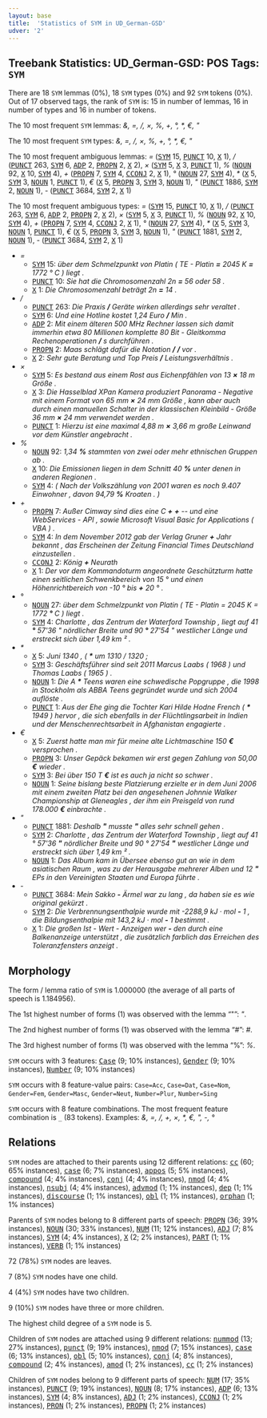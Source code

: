 ```yaml
---
layout: base
title:  'Statistics of SYM in UD_German-GSD'
udver: '2'
---
```


## Treebank Statistics: UD_German-GSD: POS Tags: `SYM`

There are 18 `SYM` lemmas (0%), 18 `SYM` types (0%) and 92 `SYM` tokens (0%).
Out of 17 observed tags, the rank of `SYM` is: 15 in number of lemmas, 16 in number of types and 16 in number of tokens.

The 10 most frequent `SYM` lemmas: <em>&, =, /, ×, %, +, °, *, €, "</em>

The 10 most frequent `SYM` types:  <em>&, =, /, ×, %, +, °, *, €, "</em>

The 10 most frequent ambiguous lemmas: <em>=</em> (<tt><a href="de_gsd-pos-SYM.html">SYM</a></tt> 15, <tt><a href="de_gsd-pos-PUNCT.html">PUNCT</a></tt> 10, <tt><a href="de_gsd-pos-X.html">X</a></tt> 1), <em>/</em> (<tt><a href="de_gsd-pos-PUNCT.html">PUNCT</a></tt> 263, <tt><a href="de_gsd-pos-SYM.html">SYM</a></tt> 6, <tt><a href="de_gsd-pos-ADP.html">ADP</a></tt> 2, <tt><a href="de_gsd-pos-PROPN.html">PROPN</a></tt> 2, <tt><a href="de_gsd-pos-X.html">X</a></tt> 2), <em>×</em> (<tt><a href="de_gsd-pos-SYM.html">SYM</a></tt> 5, <tt><a href="de_gsd-pos-X.html">X</a></tt> 3, <tt><a href="de_gsd-pos-PUNCT.html">PUNCT</a></tt> 1), <em>%</em> (<tt><a href="de_gsd-pos-NOUN.html">NOUN</a></tt> 92, <tt><a href="de_gsd-pos-X.html">X</a></tt> 10, <tt><a href="de_gsd-pos-SYM.html">SYM</a></tt> 4), <em>+</em> (<tt><a href="de_gsd-pos-PROPN.html">PROPN</a></tt> 7, <tt><a href="de_gsd-pos-SYM.html">SYM</a></tt> 4, <tt><a href="de_gsd-pos-CCONJ.html">CCONJ</a></tt> 2, <tt><a href="de_gsd-pos-X.html">X</a></tt> 1), <em>°</em> (<tt><a href="de_gsd-pos-NOUN.html">NOUN</a></tt> 27, <tt><a href="de_gsd-pos-SYM.html">SYM</a></tt> 4), <em>*</em> (<tt><a href="de_gsd-pos-X.html">X</a></tt> 5, <tt><a href="de_gsd-pos-SYM.html">SYM</a></tt> 3, <tt><a href="de_gsd-pos-NOUN.html">NOUN</a></tt> 1, <tt><a href="de_gsd-pos-PUNCT.html">PUNCT</a></tt> 1), <em>€</em> (<tt><a href="de_gsd-pos-X.html">X</a></tt> 5, <tt><a href="de_gsd-pos-PROPN.html">PROPN</a></tt> 3, <tt><a href="de_gsd-pos-SYM.html">SYM</a></tt> 3, <tt><a href="de_gsd-pos-NOUN.html">NOUN</a></tt> 1), <em>"</em> (<tt><a href="de_gsd-pos-PUNCT.html">PUNCT</a></tt> 1886, <tt><a href="de_gsd-pos-SYM.html">SYM</a></tt> 2, <tt><a href="de_gsd-pos-NOUN.html">NOUN</a></tt> 1), <em>-</em> (<tt><a href="de_gsd-pos-PUNCT.html">PUNCT</a></tt> 3684, <tt><a href="de_gsd-pos-SYM.html">SYM</a></tt> 2, <tt><a href="de_gsd-pos-X.html">X</a></tt> 1)

The 10 most frequent ambiguous types:  <em>=</em> (<tt><a href="de_gsd-pos-SYM.html">SYM</a></tt> 15, <tt><a href="de_gsd-pos-PUNCT.html">PUNCT</a></tt> 10, <tt><a href="de_gsd-pos-X.html">X</a></tt> 1), <em>/</em> (<tt><a href="de_gsd-pos-PUNCT.html">PUNCT</a></tt> 263, <tt><a href="de_gsd-pos-SYM.html">SYM</a></tt> 6, <tt><a href="de_gsd-pos-ADP.html">ADP</a></tt> 2, <tt><a href="de_gsd-pos-PROPN.html">PROPN</a></tt> 2, <tt><a href="de_gsd-pos-X.html">X</a></tt> 2), <em>×</em> (<tt><a href="de_gsd-pos-SYM.html">SYM</a></tt> 5, <tt><a href="de_gsd-pos-X.html">X</a></tt> 3, <tt><a href="de_gsd-pos-PUNCT.html">PUNCT</a></tt> 1), <em>%</em> (<tt><a href="de_gsd-pos-NOUN.html">NOUN</a></tt> 92, <tt><a href="de_gsd-pos-X.html">X</a></tt> 10, <tt><a href="de_gsd-pos-SYM.html">SYM</a></tt> 4), <em>+</em> (<tt><a href="de_gsd-pos-PROPN.html">PROPN</a></tt> 7, <tt><a href="de_gsd-pos-SYM.html">SYM</a></tt> 4, <tt><a href="de_gsd-pos-CCONJ.html">CCONJ</a></tt> 2, <tt><a href="de_gsd-pos-X.html">X</a></tt> 1), <em>°</em> (<tt><a href="de_gsd-pos-NOUN.html">NOUN</a></tt> 27, <tt><a href="de_gsd-pos-SYM.html">SYM</a></tt> 4), <em>*</em> (<tt><a href="de_gsd-pos-X.html">X</a></tt> 5, <tt><a href="de_gsd-pos-SYM.html">SYM</a></tt> 3, <tt><a href="de_gsd-pos-NOUN.html">NOUN</a></tt> 1, <tt><a href="de_gsd-pos-PUNCT.html">PUNCT</a></tt> 1), <em>€</em> (<tt><a href="de_gsd-pos-X.html">X</a></tt> 5, <tt><a href="de_gsd-pos-PROPN.html">PROPN</a></tt> 3, <tt><a href="de_gsd-pos-SYM.html">SYM</a></tt> 3, <tt><a href="de_gsd-pos-NOUN.html">NOUN</a></tt> 1), <em>"</em> (<tt><a href="de_gsd-pos-PUNCT.html">PUNCT</a></tt> 1881, <tt><a href="de_gsd-pos-SYM.html">SYM</a></tt> 2, <tt><a href="de_gsd-pos-NOUN.html">NOUN</a></tt> 1), <em>-</em> (<tt><a href="de_gsd-pos-PUNCT.html">PUNCT</a></tt> 3684, <tt><a href="de_gsd-pos-SYM.html">SYM</a></tt> 2, <tt><a href="de_gsd-pos-X.html">X</a></tt> 1)


* <em>=</em>
  * <tt><a href="de_gsd-pos-SYM.html">SYM</a></tt> 15: <em>über dem Schmelzpunkt von Platin ( TE - Platin <b>=</b> 2045 K <b>=</b> 1772 ° C ) liegt .</em>
  * <tt><a href="de_gsd-pos-PUNCT.html">PUNCT</a></tt> 10: <em>Sie hat die Chromosomenzahl 2n <b>=</b> 56 oder 58 .</em>
  * <tt><a href="de_gsd-pos-X.html">X</a></tt> 1: <em>Die Chromosomenzahl beträgt 2n <b>=</b> 14 .</em>
* <em>/</em>
  * <tt><a href="de_gsd-pos-PUNCT.html">PUNCT</a></tt> 263: <em>Die Praxis <b>/</b> Geräte wirken allerdings sehr veraltet .</em>
  * <tt><a href="de_gsd-pos-SYM.html">SYM</a></tt> 6: <em>Und eine Hotline kostet 1,24 Euro <b>/</b> Min .</em>
  * <tt><a href="de_gsd-pos-ADP.html">ADP</a></tt> 2: <em>Mit einem älteren 500 MHz Rechner lassen sich damit immerhin etwa 80 Millionen komplette 80 Bit - Gleitkomma Rechenoperationen <b>/</b> s durchführen .</em>
  * <tt><a href="de_gsd-pos-PROPN.html">PROPN</a></tt> 2: <em>Maas schlägt dafür die Notation <b>/</b> <b>/</b> vor .</em>
  * <tt><a href="de_gsd-pos-X.html">X</a></tt> 2: <em>Sehr gute Beratung und Top Preis <b>/</b> Leistungsverhältnis .</em>
* <em>×</em>
  * <tt><a href="de_gsd-pos-SYM.html">SYM</a></tt> 5: <em>Es bestand aus einem Rost aus Eichenpfählen von 13 <b>×</b> 18 m Größe .</em>
  * <tt><a href="de_gsd-pos-X.html">X</a></tt> 3: <em>Die Hasselblad XPan Kamera produziert Panorama - Negative mit einem Format von 65 mm <b>×</b> 24 mm Größe , kann aber auch durch einen manuellen Schalter in der klassischen Kleinbild - Größe 36 mm <b>×</b> 24 mm verwendet werden .</em>
  * <tt><a href="de_gsd-pos-PUNCT.html">PUNCT</a></tt> 1: <em>Hierzu ist eine maximal 4,88 m <b>×</b> 3,66 m große Leinwand vor dem Künstler angebracht .</em>
* <em>%</em>
  * <tt><a href="de_gsd-pos-NOUN.html">NOUN</a></tt> 92: <em>1,34 <b>%</b> stammten von zwei oder mehr ethnischen Gruppen ab .</em>
  * <tt><a href="de_gsd-pos-X.html">X</a></tt> 10: <em>Die Emissionen liegen in dem Schnitt 40 <b>%</b> unter denen in anderen Regionen .</em>
  * <tt><a href="de_gsd-pos-SYM.html">SYM</a></tt> 4: <em>( Nach der Volkszählung von 2001 waren es noch 9.407 Einwohner , davon 94,79 <b>%</b> Kroaten . )</em>
* <em>+</em>
  * <tt><a href="de_gsd-pos-PROPN.html">PROPN</a></tt> 7: <em>Außer Cimway sind dies eine C <b>+</b> <b>+</b> -- und eine WebServices - API , sowie Microsoft Visual Basic for Applications ( VBA ) .</em>
  * <tt><a href="de_gsd-pos-SYM.html">SYM</a></tt> 4: <em>In dem November 2012 gab der Verlag Gruner <b>+</b> Jahr bekannt , das Erscheinen der Zeitung Financial Times Deutschland einzustellen .</em>
  * <tt><a href="de_gsd-pos-CCONJ.html">CCONJ</a></tt> 2: <em>König <b>+</b> Neurath</em>
  * <tt><a href="de_gsd-pos-X.html">X</a></tt> 1: <em>Der vor dem Kommandoturm angeordnete Geschützturm hatte einen seitlichen Schwenkbereich von 15 ° und einen Höhenrichtbereich von -10 ° bis <b>+</b> 20 ° .</em>
* <em>°</em>
  * <tt><a href="de_gsd-pos-NOUN.html">NOUN</a></tt> 27: <em>über dem Schmelzpunkt von Platin ( TE - Platin = 2045 K = 1772 <b>°</b> C ) liegt .</em>
  * <tt><a href="de_gsd-pos-SYM.html">SYM</a></tt> 4: <em>Charlotte , das Zentrum der Waterford Township , liegt auf 41 <b>°</b> 57'36 " nördlicher Breite und 90 <b>°</b> 27'54 " westlicher Länge und erstreckt sich über 1,49 km ² .</em>
* <em>*</em>
  * <tt><a href="de_gsd-pos-X.html">X</a></tt> 5: <em>Juni 1340 , ( <b>*</b> um 1310 / 1320 ;</em>
  * <tt><a href="de_gsd-pos-SYM.html">SYM</a></tt> 3: <em>Geschäftsführer sind seit 2011 Marcus Laabs ( <b>*</b> 1968 ) und Thomas Laabs ( <b>*</b> 1965 ) .</em>
  * <tt><a href="de_gsd-pos-NOUN.html">NOUN</a></tt> 1: <em>Die A <b>*</b> Teens waren eine schwedische Popgruppe , die 1998 in Stockholm als ABBA Teens gegründet wurde und sich 2004 auflöste .</em>
  * <tt><a href="de_gsd-pos-PUNCT.html">PUNCT</a></tt> 1: <em>Aus der Ehe ging die Tochter Kari Hilde Hodne French ( <b>*</b> 1949 ) hervor , die sich ebenfalls in der Flüchtlingsarbeit in Indien und der Menschenrechtsarbeit in Afghanistan engagierte .</em>
* <em>€</em>
  * <tt><a href="de_gsd-pos-X.html">X</a></tt> 5: <em>Zuerst hatte man mir für meine alte Lichtmaschine 150 <b>€</b> versprochen .</em>
  * <tt><a href="de_gsd-pos-PROPN.html">PROPN</a></tt> 3: <em>Unser Gepäck bekamen wir erst gegen Zahlung von 50,00 <b>€</b> wieder .</em>
  * <tt><a href="de_gsd-pos-SYM.html">SYM</a></tt> 3: <em>Bei über 150 T <b>€</b> ist es auch ja nicht so schwer .</em>
  * <tt><a href="de_gsd-pos-NOUN.html">NOUN</a></tt> 1: <em>Seine bislang beste Platzierung erzielte er in dem Juni 2006 mit einem zweiten Platz bei den angesehenen Johnnie Walker Championship at Gleneagles , der ihm ein Preisgeld von rund 178.000 <b>€</b> einbrachte .</em>
* <em>"</em>
  * <tt><a href="de_gsd-pos-PUNCT.html">PUNCT</a></tt> 1881: <em>Deshalb <b>"</b> musste <b>"</b> alles sehr schnell gehen .</em>
  * <tt><a href="de_gsd-pos-SYM.html">SYM</a></tt> 2: <em>Charlotte , das Zentrum der Waterford Township , liegt auf 41 ° 57'36 <b>"</b> nördlicher Breite und 90 ° 27'54 <b>"</b> westlicher Länge und erstreckt sich über 1,49 km ² .</em>
  * <tt><a href="de_gsd-pos-NOUN.html">NOUN</a></tt> 1: <em>Das Album kam in Übersee ebenso gut an wie in dem asiatischen Raum , was zu der Herausgabe mehrerer Alben und 12 <b>"</b> EPs in den Vereinigten Staaten und Europa führte .</em>
* <em>-</em>
  * <tt><a href="de_gsd-pos-PUNCT.html">PUNCT</a></tt> 3684: <em>Mein Sakko <b>-</b> Ärmel war zu lang , da haben sie es wie original gekürzt .</em>
  * <tt><a href="de_gsd-pos-SYM.html">SYM</a></tt> 2: <em>Die Verbrennungsenthalpie wurde mit -2288,9 kJ · mol <b>-</b> 1 , die Bildungsenthalpie mit 143,2 kJ · mol <b>-</b> 1 bestimmt .</em>
  * <tt><a href="de_gsd-pos-X.html">X</a></tt> 1: <em>Die großen Ist - Wert - Anzeigen wer <b>-</b> den durch eine Balkenanzeige unterstützt , die zusätzlich farblich das Erreichen des Toleranzfensters anzeigt .</em>

## Morphology

The form / lemma ratio of `SYM` is 1.000000 (the average of all parts of speech is 1.184956).

The 1st highest number of forms (1) was observed with the lemma “"”: <em>"</em>.

The 2nd highest number of forms (1) was observed with the lemma “#”: <em>#</em>.

The 3rd highest number of forms (1) was observed with the lemma “%”: <em>%</em>.

`SYM` occurs with 3 features: <tt><a href="de_gsd-feat-Case.html">Case</a></tt> (9; 10% instances), <tt><a href="de_gsd-feat-Gender.html">Gender</a></tt> (9; 10% instances), <tt><a href="de_gsd-feat-Number.html">Number</a></tt> (9; 10% instances)

`SYM` occurs with 8 feature-value pairs: `Case=Acc`, `Case=Dat`, `Case=Nom`, `Gender=Fem`, `Gender=Masc`, `Gender=Neut`, `Number=Plur`, `Number=Sing`

`SYM` occurs with 8 feature combinations.
The most frequent feature combination is `_` (83 tokens).
Examples: <em>&, =, /, +, ×, *, €, ", -, °</em>


## Relations

`SYM` nodes are attached to their parents using 12 different relations: <tt><a href="de_gsd-dep-cc.html">cc</a></tt> (60; 65% instances), <tt><a href="de_gsd-dep-case.html">case</a></tt> (6; 7% instances), <tt><a href="de_gsd-dep-appos.html">appos</a></tt> (5; 5% instances), <tt><a href="de_gsd-dep-compound.html">compound</a></tt> (4; 4% instances), <tt><a href="de_gsd-dep-conj.html">conj</a></tt> (4; 4% instances), <tt><a href="de_gsd-dep-nmod.html">nmod</a></tt> (4; 4% instances), <tt><a href="de_gsd-dep-nsubj.html">nsubj</a></tt> (4; 4% instances), <tt><a href="de_gsd-dep-advmod.html">advmod</a></tt> (1; 1% instances), <tt><a href="de_gsd-dep-dep.html">dep</a></tt> (1; 1% instances), <tt><a href="de_gsd-dep-discourse.html">discourse</a></tt> (1; 1% instances), <tt><a href="de_gsd-dep-obl.html">obl</a></tt> (1; 1% instances), <tt><a href="de_gsd-dep-orphan.html">orphan</a></tt> (1; 1% instances)

Parents of `SYM` nodes belong to 8 different parts of speech: <tt><a href="de_gsd-pos-PROPN.html">PROPN</a></tt> (36; 39% instances), <tt><a href="de_gsd-pos-NOUN.html">NOUN</a></tt> (30; 33% instances), <tt><a href="de_gsd-pos-NUM.html">NUM</a></tt> (11; 12% instances), <tt><a href="de_gsd-pos-ADJ.html">ADJ</a></tt> (7; 8% instances), <tt><a href="de_gsd-pos-SYM.html">SYM</a></tt> (4; 4% instances), <tt><a href="de_gsd-pos-X.html">X</a></tt> (2; 2% instances), <tt><a href="de_gsd-pos-PART.html">PART</a></tt> (1; 1% instances), <tt><a href="de_gsd-pos-VERB.html">VERB</a></tt> (1; 1% instances)

72 (78%) `SYM` nodes are leaves.

7 (8%) `SYM` nodes have one child.

4 (4%) `SYM` nodes have two children.

9 (10%) `SYM` nodes have three or more children.

The highest child degree of a `SYM` node is 5.

Children of `SYM` nodes are attached using 9 different relations: <tt><a href="de_gsd-dep-nummod.html">nummod</a></tt> (13; 27% instances), <tt><a href="de_gsd-dep-punct.html">punct</a></tt> (9; 19% instances), <tt><a href="de_gsd-dep-nmod.html">nmod</a></tt> (7; 15% instances), <tt><a href="de_gsd-dep-case.html">case</a></tt> (6; 13% instances), <tt><a href="de_gsd-dep-obl.html">obl</a></tt> (5; 10% instances), <tt><a href="de_gsd-dep-conj.html">conj</a></tt> (4; 8% instances), <tt><a href="de_gsd-dep-compound.html">compound</a></tt> (2; 4% instances), <tt><a href="de_gsd-dep-amod.html">amod</a></tt> (1; 2% instances), <tt><a href="de_gsd-dep-cc.html">cc</a></tt> (1; 2% instances)

Children of `SYM` nodes belong to 9 different parts of speech: <tt><a href="de_gsd-pos-NUM.html">NUM</a></tt> (17; 35% instances), <tt><a href="de_gsd-pos-PUNCT.html">PUNCT</a></tt> (9; 19% instances), <tt><a href="de_gsd-pos-NOUN.html">NOUN</a></tt> (8; 17% instances), <tt><a href="de_gsd-pos-ADP.html">ADP</a></tt> (6; 13% instances), <tt><a href="de_gsd-pos-SYM.html">SYM</a></tt> (4; 8% instances), <tt><a href="de_gsd-pos-ADJ.html">ADJ</a></tt> (1; 2% instances), <tt><a href="de_gsd-pos-CCONJ.html">CCONJ</a></tt> (1; 2% instances), <tt><a href="de_gsd-pos-PRON.html">PRON</a></tt> (1; 2% instances), <tt><a href="de_gsd-pos-PROPN.html">PROPN</a></tt> (1; 2% instances)

